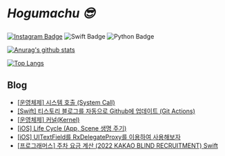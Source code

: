 # _<p>Hogumachu 😎_<p>


[![Instagram Badge](https://img.shields.io/badge/Instagram-E4405F?style=flat-square&logo=instagram&logoColor=white&link=)](https://www.instagram.com/hogumachu/)
![Swift Badge](https://img.shields.io/badge/Swift-FA7348?style=flat-square&logo=swift&logoColor=white&link=) ![Python Badge](https://img.shields.io/badge/Python-3776ab?style=flat-square&logo=python&logoColor=white&link=)

[![Anurag's github stats](https://github-readme-stats.vercel.app/api?username=hogumachu)](https://github.com/hogumachu)

[![Top Langs](https://github-readme-stats.vercel.app/api/top-langs/?username=hogumachu&layout=compact)](https://github.com/hogumachu)
## Blog
* [[운영체제] 시스템 호출 (System Call)](https://hogumachu.tistory.com/29)
* [[Swift] 티스토리 블로그를 자동으로 Github에 업데이트 (Git Actions)](https://hogumachu.tistory.com/28)
* [[운영체제] 커널(Kernel)](https://hogumachu.tistory.com/27)
* [[iOS] Life Cycle (App, Scene 생명 주기)](https://hogumachu.tistory.com/26)
* [[iOS] UITextField를 RxDelegateProxy를 이용하여 사용해보자](https://hogumachu.tistory.com/25)
* [[프로그래머스] 주차 요금 계산 (2022 KAKAO BLIND RECRUITMENT) Swift](https://hogumachu.tistory.com/24)